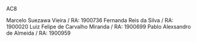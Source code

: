 AC8

Marcelo Suezawa Vieira / RA: 1900736
Fernanda Reis da Silva / RA: 1900020
Luiz Felipe de Carvalho Miranda / RA: 1900699
Pablo Alexsandro de Almeida / RA: 1900959
